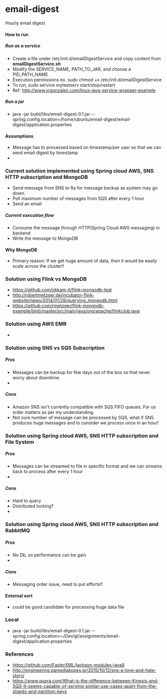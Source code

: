 # email-digest
Hourly email digest

#### How to run
##### Run as a service
* Create a file under /etc/init.d/emailDigestService and copy content from **emailDigestService.sh**
* Modify the SERVICE_NAME, PATH_TO_JAR, and choose a PID_PATH_NAME
* Execution permissions ex. sudo chmod +x /etc/init.d/emailDigestService
* To run, sudo service mytestserv start/stop/restart 
* Ref: http://www.jcgonzalez.com/linux-java-service-wrapper-example
##### Run a jar
* java -jar build/libs/email-digest-0.1.jar --spring.config.location=/home/ubuntu/email-digest/email-digest/application.properties

#### Assumptions
* Message has to processed based on timestamp/per user so that we can send email digest by timestamp
* 

### Current solution implemented using Spring cloud AWS, SNS HTTP subscription and MongoDB
* Send message from SNS to Ra for message backup as system may go down.
* Poll maximum number of messages from SQS after every 1 hour 
* Send an email

##### Current execution flow
* Consume the message through HTTP(Spring Cloud AWS messaging) in backend
* Write the message to MongoDB

#### Why MongoDB
* Primary reason: If we get huge amount of data, then it would be easily scale across the cluster!!

### Solution using Flink vs MongoDB
* https://github.com/okkam-it/flink-mongodb-test
* http://robertmetzger.de/incubator-flink-website/news/2014/01/28/querying_mongodb.html
* https://github.com/rmetzger/flink-mongodb-example/blob/master/src/main/java/org/apache/flink/Job.java

### Solution using AWS EMR
* 

### Solution using SNS vs SQS Subscription 
##### Pros
* Messages can be backup for few days out of the box so that never worry about downtime.
* 
##### Cons
* Amazon SNS isn't currently compatible with SQS FIFO queues. For us order matters as per my understanding.
* Not sure number of message can be processed by SQS, what if SNS produces huge messages and to consider we process once in an hour!

### Solution using Spring cloud AWS, SNS HTTP subscription and File System 
##### Pros
* Messages can be streamed to file in specific format and we can streams back to process after every 1 hour
* 
##### Cons
* Hard to query
* Distributed locking?
* 

### Solution using Spring cloud AWS, SNS HTTP subscription and RabbitMQ 
##### Pros
* No Db, so performance can be gain
* 
##### Cons
* Messaging order issue, need to put efforts!!

#### External sort 
* could be good candidate for processing huge data file



### Local
* java -jar build/libs/email-digest-0.1.jar --spring.config.location=~/Dev/gl/assignments/email-digest/application.properties

### References
* https://github.com/FasterXML/jackson-modules-java8
* http://engineering.pamediakopes.gr/2015/10/12/sns-a-love-and-hate-story/  
* https://www.quora.com/What-is-the-difference-between-Kinesis-and-SQS-It-seems-capable-of-serving-similar-use-cases-apart-from-the-shards-and-partition-keys
 